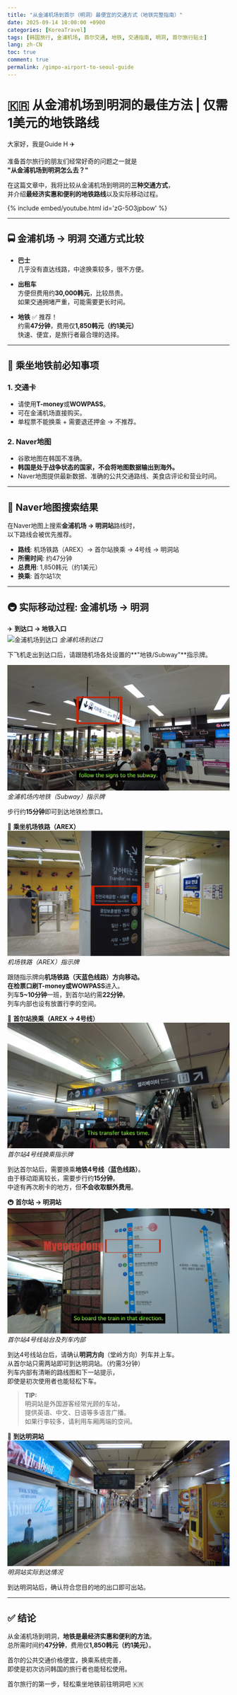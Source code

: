 ```yaml
---
title: "从金浦机场到首尔（明洞）最便宜的交通方式（地铁完整指南）"
date: 2025-09-14 10:00:00 +0900
categories: [KoreaTravel]
tags: [韩国旅行, 金浦机场, 首尔交通, 地铁, 交通指南, 明洞, 首尔旅行贴士]
lang: zh-CN
toc: true
comment: true
permalink: /gimpo-airport-to-seoul-guide
---
```


# 🇰🇷 从金浦机场到明洞的最佳方法 | 仅需1美元的地铁路线

大家好，我是Guide H ✈️  

准备首尔旅行的朋友们经常好奇的问题之一就是  
**"从金浦机场到明洞怎么去？"**  

在这篇文章中，我将比较从金浦机场到明洞的**三种交通方式**，  
并介绍**最经济实惠和便利的地铁路线**以及实际移动过程。

{% include embed/youtube.html id='zG-5O3jpbow' %}
<!-- Related Youtube Video -->

---

## 🚍 金浦机场 → 明洞 交通方式比较

- **巴士**  
  几乎没有直达线路，中途换乘较多，很不方便。  

- **出租车**  
  方便但费用约**30,000韩元**，比较昂贵。  
  如果交通拥堵严重，可能需要更长时间。  

- **地铁** ✅ 推荐！  
  约需**47分钟**，费用仅**1,850韩元（约1美元）**  
  快速、便宜，是旅行者最合理的选择。  

---

## 🎫 乘坐地铁前必知事项

### 1. 交通卡  
- 请使用**T-money**或**WOWPASS**。  
- 可在金浦机场直接购买。  
- 单程票不能换乘 + 需要退还押金 → 不推荐。  

### 2. Naver地图  
- 谷歌地图在韩国不准确。  
- **韩国是处于战争状态的国家，不会将地图数据输出到海外。**  
- Naver地图提供最新数据、准确的公共交通路线、美食店评论和营业时间。  

---

## 🔎 Naver地图搜索结果

在Naver地图上搜索**金浦机场 → 明洞站**路线时，  
以下路线会被优先推荐。  

- **路线**: 机场铁路（AREX）→ 首尔站换乘 → 4号线 → 明洞站  
- **所需时间**: 约47分钟  
- **总费用**: 1,850韩元（约1美元）  
- **换乘**: 首尔站1次  

---

## 🚇 实际移动过程: 金浦机场 → 明洞

✈️ **到达口 → 地铁入口**  
![金浦机场到达口](/assets/img/posts/gimpo-airport/gimpo-arrival.HEIC)
_金浦机场到达口_

下飞机走出到达口后，请跟随机场各处设置的**"地铁/Subway"**指示牌。  

![地铁指示牌](/assets/img/posts/gimpo-airport/airport-metro-sign.jpg)
_金浦机场内地铁（Subway）指示牌_

步行约**15分钟**即可到达地铁检票口。  

🚉 **乘坐机场铁路（AREX）**  
![机场铁路（AREX）指示牌](/assets/img/posts/gimpo-airport/airporttrain-sign.jpg)
_机场铁路（AREX）指示牌_

跟随指示牌向**机场铁路（天蓝色线路）**方向移动。  
在检票口刷**T-money或WOWPASS**进入。  
列车**5~10分钟**一班，到首尔站约需**22分钟**。  
列车内部也设有放置行李的空间。  

🚶 **首尔站换乘（AREX → 4号线）**  
![4号线换乘指示](/assets/img/posts/gimpo-airport/4line-sign.jpg)
_首尔站4号线换乘指示牌_

到达首尔站后，需要换乘**地铁4号线（蓝色线路）**。  
由于移动距离较长，需要步行约**15分钟**。  
中途有再次刷卡的地方，但**不会收取额外费用**。  

🚇 **首尔站 → 明洞站**  
![从首尔站到明洞站的4号线内部](/assets/img/posts/gimpo-airport/to-myeong-dong.jpg)
_首尔站4号线站台及列车内部_

到达4号线站台后，请确认**明洞方向**（堂岭方向）列车并上车。  
从首尔站只需两站即可到达明洞站。（约需3分钟）  
列车内部有清晰的路线图和下一站提示，  
即使是初次使用者也能轻松下车。

> **TIP:**  
> 明洞站是外国游客经常光顾的车站，  
> 提供英语、中文、日语等多语言广播。  
> 如果行李较多，请利用车厢两端的空间。

🚪 **到达明洞站**  
![明洞站到达](/assets/img/posts/gimpo-airport/myeongdong.jpg)
_明洞站实际到达情况_

到达明洞站后，确认符合您目的地的出口即可出站。  

---

## ✅ 结论

从金浦机场到明洞，**地铁是最经济实惠和便利的方法**。  
总所需时间约**47分钟**，费用仅**1,850韩元（约1美元）**。  

首尔的公共交通价格便宜，换乘系统完善，  
即使是初次访问韩国的旅行者也能轻松使用。  

首尔旅行的第一步，轻松乘坐地铁前往明洞吧 🇰🇷
